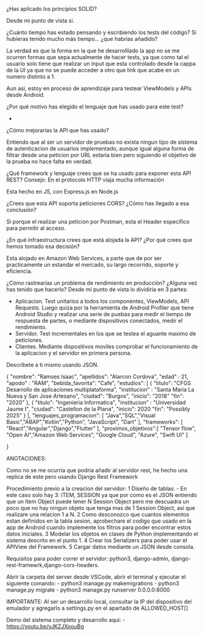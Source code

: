 ¿Has aplicado los principios SOLID?

Desde mi punto de vista si.

¿Cuánto tiempo has estado pensando y escribiendo los tests del código? Si hubieras tenido mucho más tiempo... ¿que habrías añadido?

La verdad es que la forma en la que he desarrolllado la app no se me ocurren formas que sepa actualmente de hacer tests,
ya que como tal el usuario solo tiene que realizar un input que esta controlado desde la cappa de la UI ya que no se puede acceder
a otro que link que acabe en un numero distinto a 1.

Aun asi, estoy en proceso de aprendizaje para testear ViewModels y APIs desde Android.

¿Por qué motivo has elegido el lenguaje que has usado para este test?

-

¿Cómo mejorarías la API que has usado?

Entiendo que al ser un servidor de pruebas no exista ningun tipo de sistema de autenticacion de usuarios implementado, aunque igual
alguna forma de filtrar desde una peticion por URL estaria bien pero siguiendo el objetivo de la prueba no hace falta en verdad.

¿Qué framework y lenguaje crees que se ha usado para exponer esta API REST? Consejo: En el protocolo HTTP viaja mucha información

Esta hecho en JS, con Express.js en Node.js

¿Crees que esta API soporta peticiones CORS? ¿Cómo has llegado a esa conclusión?

Si porque el realizar una peticion por Postman, esta el Header especifico para permitir al acceso.

¿En qué infraestructura crees que está alojada la API? ¿Por qué crees que hemos tomado esa decisión?

Esta alojado en Amazon Web Services, a parte que de por ser practicamente un estandar el mercado, su largo recorrido, soporte y eficiencia.

¿Cómo rastrearías un problema de rendimiento en producción? ¿Alguna vez has tenido que hacerlo?
Desde mi punto de vista lo dividiria en 3 partes:
 - Aplicacion. Test unitarios a todos los componentes, ViewModels, API Requests. Luego quiza por la herramienta de Android Profiler que tiene Android Studio y realizar una serie de puebas para medir el tiempo de respuesta de partes, o mediante dispositivos conectados, medir el rendimiento.
 - Servidor. Test incrementales en los que se testea el aguante maximo de peticiones.
 - Clientes. Mediante dispositivos moviles comprobar el funcionamiento de la aplicacion y el servidor en primera persona.

Descríbete a ti mismo usando JSON.

{
    "nombre": "Ramses Isaac",
    "apellidos": "Alarcon Cordova",
    "edad" : 21,
    "apodo" : "RAM",
    "bebida_favorita": "Cafe",
    "estudios": [
        {
            "titulo": "CFGS Desarrollo de aplicaciones multiplataforma",
            "institucion" : "Santa Maria La Nueva y San Jose Artesano",
            "ciudad": "Burgos",
            "inicio": "2018"
            "fin": "2020"
        },
        {
            "titulo": "Ingenieria Informatica",
            "institucion" : "Universidad Jaume I",
            "ciudad": "Castellon de la Plana",
            "inicio": 2020
            "fin": "Possibly 2025"
        }
    ],
    "lenguajes_programacion": [
        "Java","SQL","Visual Basic","ABAP","Kotlin","Python", "JavaScript", "Dart"
    ],
     "frameworks": [
       "React","Angular","Django","Flutter"
    ],
    "proximos_objetivos":[
        "Tensor flow", "Open AI","Amazon Web Services", "Google Cloud", "Azure", "Swift UI"
    ]

}


ANOTACIONES: 

Como no se me ocurria que podria añadir al servidor rest, he hecho una replica de este pero usando Django Rest Framework

Procedimiento previo a la creacion del servidor:
    1 Diseño de tablas: 
        - En este caso solo hay 3: ITEM, SESSION ya que por como es el JSON entiendo que un Item Object puede tener N Session Object 
        pero me descuadra un poco que no hay ningun objeto que tenga mas de 1 Session Object, asi que realizare una relacion 1 a N.
    2 Como desconozco que cuantos elementos estan definidos en la tabla sesion, aprobechare el codigo que usado en la app de Android
    cuando implemente los filtros para poder encontrar estos datos iniciales.
    3 Modelar los objetos en clases de Python implementando el sistema descrito en el punto 1.
    4 Crear los Serializers para poder usar el APIView del Framework.
    5 Cargar datos mediante un JSON desde consola.

Requisitos para poder correr el servidor: python3, django-admin, django-rest-framewrk,django-cors-headers.

Abrir la carpeta del server desde VSCode, abrir el terminal y ejecutar el siguiente comando:
    - python3 manage.py makemigrations
    - python3 manage.py migrate
    - python3 manage.py runserver 0.0.0.0:8000

IMPORTANTE: Al ser un desarrollo local, consultar la IP del dispositivo del emulador y agregarlo a settings.py en el apartado de ALLOWED_HOST[]

Demo del sistema completo y desarrollo aqui:
    - https://youtu.be/vJKZJXoouBg